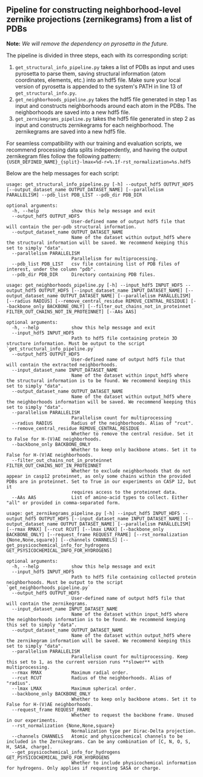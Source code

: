 
## Pipeline for constructing neighborhood-level zernike projections (zernikegrams) from a list of PDBs

**Note:** *We will remove the dependency on pyrosetta in the future.*

The pipeline is divided in three steps, each with its corresponding script:
1. `get_structural_info_pipeline.py` takes a list of PDBs as input and uses pyrosetta to parse them, saving structural information (atom coordinates, elements, etc.) into an hdf5 file. Make sure your local version of pyrosetta is appended to the system's PATH in line 13 of `get_structural_info.py`.
2. `get_neighborhoods_pipeline.py` takes the hdf5 file generated in step 1 as input and constructs neighborhoods around each atom in the PDBs. The neighborhoods are saved into a new hdf5 file.
3. `get_zernikegrams_pipeline.py` takes the hdf5 file generated in step 2 as input and constructs zernikegrams for each neighborhood. The zernikegrams are saved into a new hdf5 file.

For seamless compatibility with our training and evaluation scripts, we recommend processing data splits independently, and having the output zernikegram files follow the following pattern: `{USER_DEFINED_NAME}_{split}-lmax=%d-r=%.1f-rst_normalization=%s.hdf5`

Below are the help messages for each script:

```
usage: get_structural_info_pipeline.py [-h] --output_hdf5 OUTPUT_HDF5 [--output_dataset_name OUTPUT_DATASET_NAME] [--parallelism PARALLELISM] --pdb_list PDB_LIST --pdb_dir PDB_DIR

optional arguments:
  -h, --help            show this help message and exit
  --output_hdf5 OUTPUT_HDF5
                        User-defined name of output hdf5 file that will contain the per-pdb structural information.
  --output_dataset_name OUTPUT_DATASET_NAME
                        Name of the dataset within output_hdf5 where the structural information will be saved. We recommend keeping this set to simply "data".
  --parallelism PARALLELISM
                        Parallelism for multiprocessing.
  --pdb_list PDB_LIST   csv file containing list of PDB files of interest, under the column "pdb".
  --pdb_dir PDB_DIR     Directory containing PDB files.
```

```
usage: get_neighborhoods_pipeline.py [-h] --input_hdf5 INPUT_HDF5 --output_hdf5 OUTPUT_HDF5 [--input_dataset_name INPUT_DATASET_NAME] [--output_dataset_name OUTPUT_DATASET_NAME] [--parallelism PARALLELISM] [--radius RADIUS] [--remove_central_residue REMOVE_CENTRAL_RESIDUE] [--backbone_only BACKBONE_ONLY] [--filter_out_chains_not_in_proteinnet FILTER_OUT_CHAINS_NOT_IN_PROTEINNET] [--AAs AAS]

optional arguments:
  -h, --help            show this help message and exit
  --input_hdf5 INPUT_HDF5
                        Path to hdf5 file containing protein 3D structure information. Must be output to the script `get_structural_info_pipeline.py`
  --output_hdf5 OUTPUT_HDF5
                        User-defined name of output hdf5 file that will contain the extracted neighborhoods.
  --input_dataset_name INPUT_DATASET_NAME
                        Name of the dataset within input_hdf5 where the structural information is to be found. We recommend keeping this set to simply "data".
  --output_dataset_name OUTPUT_DATASET_NAME
                        Name of the dataset within output_hdf5 where the neighborhoods information will be saved. We recommend keeping this set to simply "data".
  --parallelism PARALLELISM
                        Parallelism count for multiprocessing
  --radius RADIUS       Radius of the neighborhoods. Alias of "rcut".
  --remove_central_residue REMOVE_CENTRAL_RESIDUE
                        Whether to remove the central residue. Set it to False for H-(V)AE neighborhoods.
  --backbone_only BACKBONE_ONLY
                        Whether to keep only backbone atoms. Set it to False for H-(V)AE neighborhoods.
  --filter_out_chains_not_in_proteinnet FILTER_OUT_CHAINS_NOT_IN_PROTEINNET
                        Whether to exclude neighborhoods that do not appear in casp12 proteinnet, as only some chains within the provided PDBs are in proteinnet. Set to True in our experiments on CASP 12, but it
                        requires access to the proteinnet data.
  --AAs AAS             List of amino-acid types to collect. Either "all" or provided in comma-separated form.
```

```
usage: get_zernikegrams_pipeline.py [-h] --input_hdf5 INPUT_HDF5 --output_hdf5 OUTPUT_HDF5 [--input_dataset_name INPUT_DATASET_NAME] [--output_dataset_name OUTPUT_DATASET_NAME] [--parallelism PARALLELISM] [--rmax RMAX] [--rcut RCUT] [--lmax LMAX] [--backbone_only BACKBONE_ONLY] [--request_frame REQUEST_FRAME] [--rst_normalization {None,None,square}] [--channels CHANNELS] [--get_psysicochemical_info_for_hydrogens GET_PSYSICOCHEMICAL_INFO_FOR_HYDROGENS]

optional arguments:
  -h, --help            show this help message and exit
  --input_hdf5 INPUT_HDF5
                        Path to hdf5 file containing collected protein neighborhoods. Must be output to the script `get_neighborhoods_pipeline.py`
  --output_hdf5 OUTPUT_HDF5
                        User-defined name of output hdf5 file that will contain the zernikegrams.
  --input_dataset_name INPUT_DATASET_NAME
                        Name of the dataset within input_hdf5 where the neighborhoods information is to be found. We recommend keeping this set to simply "data".
  --output_dataset_name OUTPUT_DATASET_NAME
                        Name of the dataset within output_hdf5 where the zernikegram information will be saved. We recommend keeping this set to simply "data".
  --parallelism PARALLELISM
                        Parallelism count for multiprocessing. Keep this set to 1, as the current version runs **slower** with multiprocessing.
  --rmax RMAX           Maximum radial order.
  --rcut RCUT           Radius of the neighborhoods. Alias of "radius".
  --lmax LMAX           Maximum spherical order.
  --backbone_only BACKBONE_ONLY
                        Whether to keep only backbone atoms. Set it to False for H-(V)AE neighborhoods.
  --request_frame REQUEST_FRAME
                        Whether to request the backbone frame. Unused in our experiments.
  --rst_normalization {None,None,square}
                        Normalization type per Dirac-Delta projection.
  --channels CHANNELS   Atomic and physicochemical channels to be included in the Zernikegrams. Can be any combination of [C, N, O, S, H, SASA, charge].
  --get_psysicochemical_info_for_hydrogens GET_PSYSICOCHEMICAL_INFO_FOR_HYDROGENS
                        Whether to include physicochemical information for hydrogens. Only applies if requesting SASA or charge.
```
